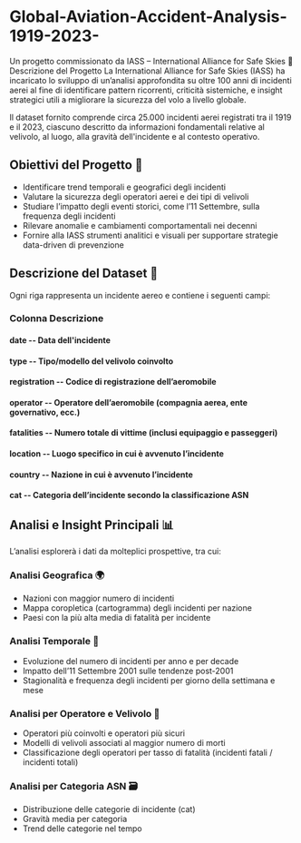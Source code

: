 # Global-Aviation-Accident-Analysis-1919-2023-
Un progetto commissionato da IASS – International Alliance for Safe Skies
📌 Descrizione del Progetto
La International Alliance for Safe Skies (IASS) ha incaricato lo sviluppo di un’analisi approfondita su oltre 100 anni di incidenti aerei al fine di identificare pattern ricorrenti, criticità sistemiche, e insight strategici utili a migliorare la sicurezza del volo a livello globale.

Il dataset fornito comprende circa 25.000 incidenti aerei registrati tra il 1919 e il 2023, ciascuno descritto da informazioni fondamentali relative al velivolo, al luogo, alla gravità dell'incidente e al contesto operativo.

## Obiettivi del Progetto 🎯
- Identificare trend temporali e geografici degli incidenti
- Valutare la sicurezza degli operatori aerei e dei tipi di velivoli
- Studiare l’impatto degli eventi storici, come l’11 Settembre, sulla frequenza degli incidenti
- Rilevare anomalie e cambiamenti comportamentali nei decenni
- Fornire alla IASS strumenti analitici e visuali per supportare strategie data-driven di prevenzione

## Descrizione del Dataset 🧾 
Ogni riga rappresenta un incidente aereo e contiene i seguenti campi:

### Colonna	Descrizione
#### date	-- Data dell'incidente
#### type	-- Tipo/modello del velivolo coinvolto
#### registration	-- Codice di registrazione dell’aeromobile
#### operator	-- Operatore dell’aeromobile (compagnia aerea, ente governativo, ecc.)
#### fatalities	-- Numero totale di vittime (inclusi equipaggio e passeggeri)
#### location	-- Luogo specifico in cui è avvenuto l’incidente
#### country	-- Nazione in cui è avvenuto l’incidente
#### cat	--	Categoria dell’incidente secondo la classificazione ASN

## Analisi e Insight Principali 📊 
L’analisi esplorerà i dati da molteplici prospettive, tra cui:
### Analisi Geografica 🌍 
- Nazioni con maggior numero di incidenti
- Mappa coropletica (cartogramma) degli incidenti per nazione
- Paesi con la più alta media di fatalità per incidente

### Analisi Temporale 📆 
- Evoluzione del numero di incidenti per anno e per decade
- Impatto dell’11 Settembre 2001 sulle tendenze post-2001
- Stagionalità e frequenza degli incidenti per giorno della settimana e mese

### Analisi per Operatore e Velivolo 🛫
- Operatori più coinvolti e operatori più sicuri
- Modelli di velivoli associati al maggior numero di morti
- Classificazione degli operatori per tasso di fatalità (incidenti fatali / incidenti totali)

### Analisi per Categoria ASN 🗃️
- Distribuzione delle categorie di incidente (cat)
- Gravità media per categoria
- Trend delle categorie nel tempo
